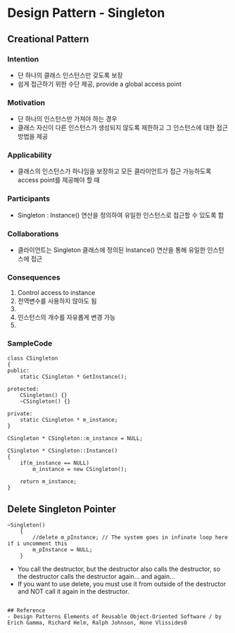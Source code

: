 # Design Pattern - Singleton

## Creational Pattern

### Intention
- 단 하나의 클래스 인스턴스만 갖도록 보장  
- 쉽게 접근하기 위한 수단 제공,  provide a global access point

### Motivation
- 단 하나의 인스턴스만 가져야 하는 경우 
- 클래스 자신이 다른 인스턴스가 생성되지 않도록 제한하고 그 인스턴스에 대한 접근 방법을 제공 

### Applicability
- 클래스의 인스턴스가 하나임을 보장하고 모든 클라이언트가 접근 가능하도록 access point를 제공해야 할 때 

### Participants
- Singleton : Instance() 연산을 정의하여 유일한 인스턴스로 접근할 수 있도록 함 

### Collaborations
- 클라이언트는 Singleton 클래스에 정의된 Instance() 연산을 통해 유일한 인스턴스에 접근 

### Consequences
1. Control access to instance
2. 전역변수를 사용하지 않아도 됨
3. 
4. 인스턴스의 개수를 자유롭게 변경 가능 
5.

### SampleCode
```shell
class CSingleton
{
public:
	static CSingleton * GetInstance();

protected:
	CSingleton() {}
	~CSingleton() {}

private:
	static CSingleton * m_instance;
}

CSingleton * CSingleton::m_instance = NULL;

CSingleton * CSingleton::Instance() 
{
	if(m_instance == NULL)
		m_instance = new CSingleton();

	return m_instance;
}

```

## Delete Singleton Pointer
```shell
~Singleton()
    { 
        //delete m_pInstance; // The system goes in infinate loop here if i uncomment this  
        m_pInstance = NULL;
    }
```
- You call the destructor, but the destructor also calls the destructor, so the destructor calls the destructor again... and again...
- If you want to use delete, you must use it from outside of the destructor and NOT call it again in the destructor.


```

## Reference
- Design Patterns Elements of Reusable Object-Oriented Software / by Erich Gamma, Richard Helm, Ralph Johnson, Hone Vlissides0